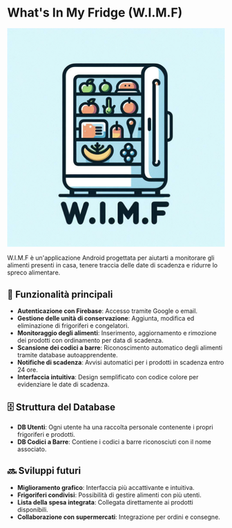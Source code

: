 # What's In My Fridge (W.I.M.F)

![W.I.M.F Logo](logo.png)

W.I.M.F è un'applicazione Android progettata per aiutarti a monitorare gli alimenti presenti in casa, tenere traccia delle date di scadenza e ridurre lo spreco alimentare.

## 📌 Funzionalità principali

- **Autenticazione con Firebase**: Accesso tramite Google o email.
- **Gestione delle unità di conservazione**: Aggiunta, modifica ed eliminazione di frigoriferi e congelatori.
- **Monitoraggio degli alimenti**: Inserimento, aggiornamento e rimozione dei prodotti con ordinamento per data di scadenza.
- **Scansione dei codici a barre**: Riconoscimento automatico degli alimenti tramite database autoapprendente.
- **Notifiche di scadenza**: Avvisi automatici per i prodotti in scadenza entro 24 ore.
- **Interfaccia intuitiva**: Design semplificato con codice colore per evidenziare le date di scadenza.

## 🗄️ Struttura del Database

- **DB Utenti**: Ogni utente ha una raccolta personale contenente i propri frigoriferi e prodotti.
- **DB Codici a Barre**: Contiene i codici a barre riconosciuti con il nome associato.

## 🔜 Sviluppi futuri

- **Miglioramento grafico**: Interfaccia più accattivante e intuitiva.
- **Frigoriferi condivisi**: Possibilità di gestire alimenti con più utenti.
- **Lista della spesa integrata**: Collegata direttamente ai prodotti disponibili.
- **Collaborazione con supermercati**: Integrazione per ordini e consegne.
